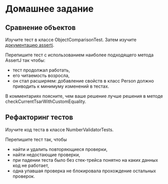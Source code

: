 # Домашнее задание

## Сравнение объектов

Изучите тест в классе ObjectComparisonTest.
Затем изучите [документацию assertj](https://assertj.github.io/doc/). 

Перепишите тест с использованием наиболее подходящего метода AssertJ так чтобы:

* тест продолжал работать,
* его читаемость возросла,
* он стал расширяем: добавление свойств в класс Person должно приводить к минимуму изменений в тестах.

В комментариях поясните, чем ваше решение лучше решения в методе checkCurrentTsarWithCustomEquality.

## Рефакторинг тестов

Изучите код теста в классе NumberValidatorTests.

Перепишите тест так, чтобы 

* найти и удалить повторяющиеся проверки,
* найти недостающие проверки,
* при падении теста было без стек-трейса понятно на каких данных код не работает,
* одна упавшая проверка не блокировала прохождение остальных проверок.
